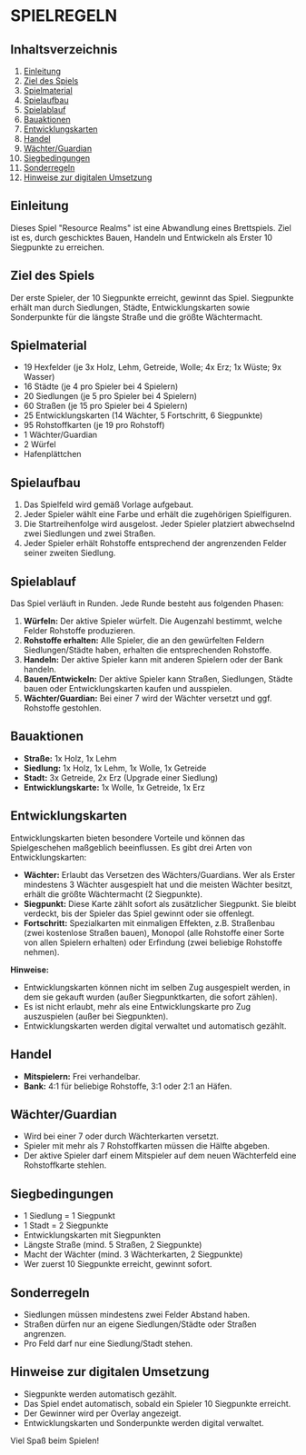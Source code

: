 # SPIELREGELN

## Inhaltsverzeichnis
1. [Einleitung](#einleitung)
2. [Ziel des Spiels](#ziel-des-spiels)
3. [Spielmaterial](#spielmaterial)
4. [Spielaufbau](#spielaufbau)
5. [Spielablauf](#spielablauf)
6. [Bauaktionen](#bauaktionen)
7. [Entwicklungskarten](#entwicklungskarten)
8. [Handel](#handel)
9. [Wächter/Guardian](#wächterguardian)
10. [Siegbedingungen](#siegbedingungen)
11. [Sonderregeln](#sonderregeln)
12. [Hinweise zur digitalen Umsetzung](#hinweise-zur-digitalen-umsetzung)

## Einleitung
Dieses Spiel "Resource Realms" ist eine Abwandlung eines Brettspiels. Ziel ist es, durch geschicktes Bauen, Handeln und Entwickeln als Erster 10 Siegpunkte zu erreichen.

## Ziel des Spiels
Der erste Spieler, der 10 Siegpunkte erreicht, gewinnt das Spiel. Siegpunkte erhält man durch Siedlungen, Städte, Entwicklungskarten sowie Sonderpunkte für die längste Straße und die größte Wächtermacht.

## Spielmaterial
- 19 Hexfelder (je 3x Holz, Lehm, Getreide, Wolle; 4x Erz; 1x Wüste; 9x Wasser)
- 16 Städte (je 4 pro Spieler bei 4 Spielern)
- 20 Siedlungen (je 5 pro Spieler bei 4 Spielern)
- 60 Straßen (je 15 pro Spieler bei 4 Spielern)
- 25 Entwicklungskarten (14 Wächter, 5 Fortschritt, 6 Siegpunkte)
- 95 Rohstoffkarten (je 19 pro Rohstoff)
- 1 Wächter/Guardian
- 2 Würfel
- Hafenplättchen

## Spielaufbau
1. Das Spielfeld wird gemäß Vorlage aufgebaut.
2. Jeder Spieler wählt eine Farbe und erhält die zugehörigen Spielfiguren.
3. Die Startreihenfolge wird ausgelost. Jeder Spieler platziert abwechselnd zwei Siedlungen und zwei Straßen.
4. Jeder Spieler erhält Rohstoffe entsprechend der angrenzenden Felder seiner zweiten Siedlung.

## Spielablauf
Das Spiel verläuft in Runden. Jede Runde besteht aus folgenden Phasen:
1. **Würfeln:** Der aktive Spieler würfelt. Die Augenzahl bestimmt, welche Felder Rohstoffe produzieren.
2. **Rohstoffe erhalten:** Alle Spieler, die an den gewürfelten Feldern Siedlungen/Städte haben, erhalten die entsprechenden Rohstoffe.
3. **Handeln:** Der aktive Spieler kann mit anderen Spielern oder der Bank handeln.
4. **Bauen/Entwickeln:** Der aktive Spieler kann Straßen, Siedlungen, Städte bauen oder Entwicklungskarten kaufen und ausspielen.
5. **Wächter/Guardian:** Bei einer 7 wird der Wächter versetzt und ggf. Rohstoffe gestohlen.

## Bauaktionen
- **Straße:** 1x Holz, 1x Lehm
- **Siedlung:** 1x Holz, 1x Lehm, 1x Wolle, 1x Getreide
- **Stadt:** 3x Getreide, 2x Erz (Upgrade einer Siedlung)
- **Entwicklungskarte:** 1x Wolle, 1x Getreide, 1x Erz

## Entwicklungskarten
Entwicklungskarten bieten besondere Vorteile und können das Spielgeschehen maßgeblich beeinflussen. Es gibt drei Arten von Entwicklungskarten:

- **Wächter:** Erlaubt das Versetzen des Wächters/Guardians. Wer als Erster mindestens 3 Wächter ausgespielt hat und die meisten Wächter besitzt, erhält die größte Wächtermacht (2 Siegpunkte).
- **Siegpunkt:** Diese Karte zählt sofort als zusätzlicher Siegpunkt. Sie bleibt verdeckt, bis der Spieler das Spiel gewinnt oder sie offenlegt.
- **Fortschritt:** Spezialkarten mit einmaligen Effekten, z.B. Straßenbau (zwei kostenlose Straßen bauen), Monopol (alle Rohstoffe einer Sorte von allen Spielern erhalten) oder Erfindung (zwei beliebige Rohstoffe nehmen).

**Hinweise:**
- Entwicklungskarten können nicht im selben Zug ausgespielt werden, in dem sie gekauft wurden (außer Siegpunktkarten, die sofort zählen).
- Es ist nicht erlaubt, mehr als eine Entwicklungskarte pro Zug auszuspielen (außer bei Siegpunkten).
- Entwicklungskarten werden digital verwaltet und automatisch gezählt.

## Handel
- **Mitspielern:** Frei verhandelbar.
- **Bank:** 4:1 für beliebige Rohstoffe, 3:1 oder 2:1 an Häfen.

## Wächter/Guardian
- Wird bei einer 7 oder durch Wächterkarten versetzt.
- Spieler mit mehr als 7 Rohstoffkarten müssen die Hälfte abgeben.
- Der aktive Spieler darf einem Mitspieler auf dem neuen Wächterfeld eine Rohstoffkarte stehlen.

## Siegbedingungen
- 1 Siedlung = 1 Siegpunkt
- 1 Stadt = 2 Siegpunkte
- Entwicklungskarten mit Siegpunkten
- Längste Straße (mind. 5 Straßen, 2 Siegpunkte)
- Macht der Wächter (mind. 3 Wächterkarten, 2 Siegpunkte)
- Wer zuerst 10 Siegpunkte erreicht, gewinnt sofort.

## Sonderregeln
- Siedlungen müssen mindestens zwei Felder Abstand haben.
- Straßen dürfen nur an eigene Siedlungen/Städte oder Straßen angrenzen.
- Pro Feld darf nur eine Siedlung/Stadt stehen.

## Hinweise zur digitalen Umsetzung
- Siegpunkte werden automatisch gezählt.
- Das Spiel endet automatisch, sobald ein Spieler 10 Siegpunkte erreicht.
- Der Gewinner wird per Overlay angezeigt.
- Entwicklungskarten und Sonderpunkte werden digital verwaltet.

Viel Spaß beim Spielen!
